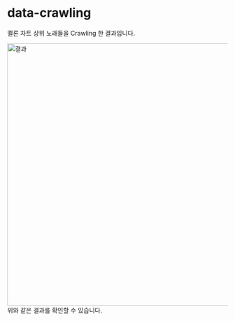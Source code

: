 # data-crawling
멜론 차트 상위 노래들을 Crawling 한 결과입니다.

<img width="600" alt="결과" src="https://user-images.githubusercontent.com/62700997/213980502-45e2240a-523b-4444-be04-303138a45e90.PNG">
위와 같은 결과를 확인할 수 있습니다.
